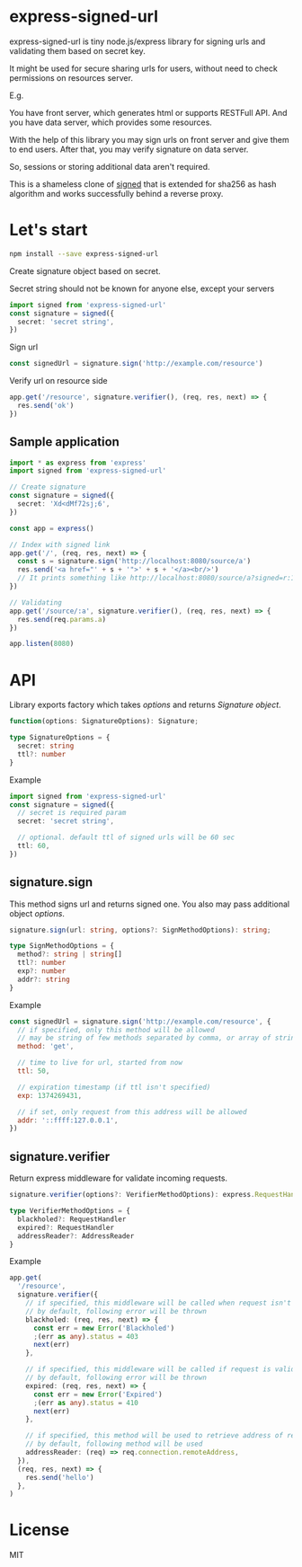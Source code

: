 # express-signed-url

express-signed-url is tiny node.js/express library for signing urls and validating them based on secret key.

It might be used for secure sharing urls for users, without need to check permissions on resources server.

E.g.

You have front server, which generates html or supports RESTFull API. And you have data server, which provides some resources.

With the help of this library you may sign urls on front server and give them to end users. After that, you may verify signature on data server.

So, sessions or storing additional data aren't required.

This is a shameless clone of [signed](https://github.com/smbwain/signed) that is extended for sha256 as hash algorithm and works successfully behind a reverse proxy.

# Let's start

```bash
npm install --save express-signed-url
```

Create signature object based on secret.

Secret string should not be known for anyone else, except your servers

```ts
import signed from 'express-signed-url'
const signature = signed({
  secret: 'secret string',
})
```

Sign url

```ts
const signedUrl = signature.sign('http://example.com/resource')
```

Verify url on resource side

```ts
app.get('/resource', signature.verifier(), (req, res, next) => {
  res.send('ok')
})
```

## Sample application

```ts
import * as express from 'express'
import signed from 'express-signed-url'

// Create signature
const signature = signed({
  secret: 'Xd<dMf72sj;6',
})

const app = express()

// Index with signed link
app.get('/', (req, res, next) => {
  const s = signature.sign('http://localhost:8080/source/a')
  res.send('<a href="' + s + '">' + s + '</a><br/>')
  // It prints something like http://localhost:8080/source/a?signed=r:1422553972;e8d071f5ae64338e3d3ac8ff0bcc583b
})

// Validating
app.get('/source/:a', signature.verifier(), (req, res, next) => {
  res.send(req.params.a)
})

app.listen(8080)
```

# API

Library exports factory which takes _options_ and returns _Signature object_.

```ts
function(options: SignatureOptions): Signature;
```

```ts
type SignatureOptions = {
  secret: string
  ttl?: number
}
```

Example

```ts
import signed from 'express-signed-url'
const signature = signed({
  // secret is required param
  secret: 'secret string',

  // optional. default ttl of signed urls will be 60 sec
  ttl: 60,
})
```

## signature.sign

This method signs url and returns signed one. You also may pass additional object _options_.

```ts
signature.sign(url: string, options?: SignMethodOptions): string;
```

```ts
type SignMethodOptions = {
  method?: string | string[]
  ttl?: number
  exp?: number
  addr?: string
}
```

Example

```js
const signedUrl = signature.sign('http://example.com/resource', {
  // if specified, only this method will be allowed
  // may be string of few methods separated by comma, or array of strings
  method: 'get',

  // time to live for url, started from now
  ttl: 50,

  // expiration timestamp (if ttl isn't specified)
  exp: 1374269431,

  // if set, only request from this address will be allowed
  addr: '::ffff:127.0.0.1',
})
```

## signature.verifier

Return express middleware for validate incoming requests.

```ts
signature.verifier(options?: VerifierMethodOptions): express.RequestHandler;
```

```ts
type VerifierMethodOptions = {
  blackholed?: RequestHandler
  expired?: RequestHandler
  addressReader?: AddressReader
}
```

Example

```ts
app.get(
  '/resource',
  signature.verifier({
    // if specified, this middleware will be called when request isn't valid
    // by default, following error will be thrown
    blackholed: (req, res, next) => {
      const err = new Error('Blackholed')
      ;(err as any).status = 403
      next(err)
    },

    // if specified, this middleware will be called if request is valid, but it's been expired
    // by default, following error will be thrown
    expired: (req, res, next) => {
      const err = new Error('Expired')
      ;(err as any).status = 410
      next(err)
    },

    // if specified, this method will be used to retrieve address of remote client
    // by default, following method will be used
    addressReader: (req) => req.connection.remoteAddress,
  }),
  (req, res, next) => {
    res.send('hello')
  },
)
```

# License

MIT
